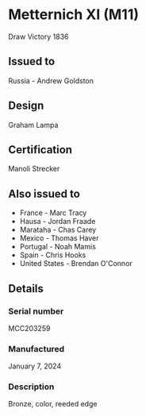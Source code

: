 # Metternich XI (M11)

Draw Victory 1836

## Issued to

Russia - Andrew Goldston

## Design

Graham Lampa

## Certification

Manoli Strecker

## Also issued to

* France - Marc Tracy
* Hausa - Jordan Fraade
* Marataha - Chas Carey
* Mexico - Thomas Haver
* Portugal - Noah Mamis
* Spain - Chris Hooks
* United States - Brendan O'Connor

## Details

### Serial number

MCC203259

### Manufactured
January 7, 2024

### Description

Bronze, color, reeded edge
